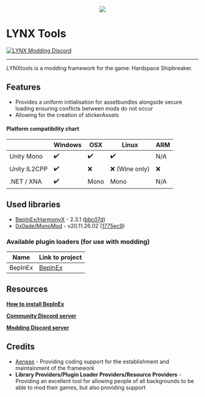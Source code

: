 ﻿<p align="center">
    <img src="https://avatars.githubusercontent.com/u/16382828?s=60&v=4">
</p>

# LYNX Tools
[![LYNX Modding Discord](https://user-images.githubusercontent.com/7288322/34429117-c74dbd12-ecb8-11e7-896d-46369cd0de5b.png)](https://discord.gg/SWmJ5eGJxN)

---

LYNXtools is a modding framework for the game: Hardspace Shipbreaker. 

## Features
- Provides a uniform initialisation for assetbundles alongside secure loading ensuring conflicts between mods do not occur
- Allowing for the creation of stickerAssets

#### Platform compatibility chart

|              | Windows | OSX  | Linux | ARM |
|--------------|---------|------|-------|-----|
| Unity Mono   | ✔️       | ✔️    | ✔️     | N/A |
| Unity IL2CPP | ✔️       | ❌    | ❌ (Wine only)  | ❌   |
| .NET / XNA   | ✔️       | Mono | Mono  | N/A |

## Used libraries

- [BepInEx/HarmonyX](https://github.com/BepInEx/HarmonyX) - 2.3.1 ([bbc07d](https://github.com/BepInEx/HarmonyX/commit/bbc07dd1a6537cb1397c490f93a5619ad1d1fe3e))
- [0x0ade/MonoMod](https://github.com/0x0ade/MonoMod) - v20.11.26.02 ([1775ec9](https://github.com/MonoMod/MonoMod/commit/1775ec98e76d3420b2365d6103b4f1b69761a197))

### Available plugin loaders (for use with modding)

| Name              | Link to project                                                                           |
|-------------------|-------------------------------------------------------------------------------------------|
| BepInEx           | [BepInEx](https://github.com/BepInEx)                                                   |

## Resources

**[How to install BepInEx](https://bepinex.github.io/bepinex_docs/master/articles/user_guide/installation/index.html)**

**[Community Discord server](https://discord.gg/shipbreakergame)**

**[Modding Discord server](https://discord.gg/SWmJ5eGJxN)**

## Credits
- [Aeneas](https://github.com/AeneasUK) - Providing coding support for the establishment and maintainment of the framework
- **Library Providers/Plugin Loader Providers/Resource Providers** - Providing an excellent tool for allowing people of all backgrounds to be able to mod their games, but also providing support
